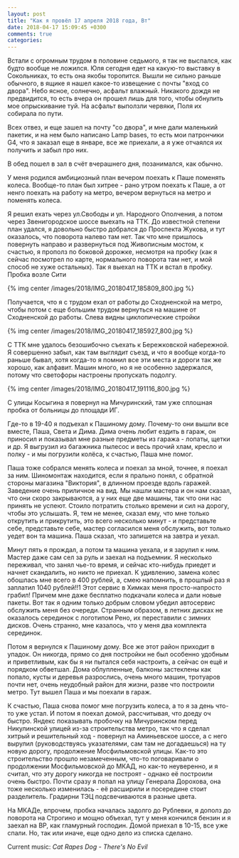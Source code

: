 ```yaml
---
layout: post
title: "Как я провёл 17 апреля 2018 года, Вт"
date: 2018-04-17 15:09:45 +0300
comments: true
categories: 
---
```

Встали с огромным трудом в половине седьмого, я так не выспался, как будто вообще не ложился. Юля сегодня едет на какую-то выставку в Сокольниках, то есть она якобы торопится. Вышли не сильно раньше обычного, в ящике я нашел какое-то извещение с почты "вход со двора". Небо ясное, солнечно, асфальт влажный. Никакого дождя не предвидится, то есть вчера он прошел лишь для того, чтобы обнулить мое опрыскивание туй. На асфальт выползли червяки, Поля их собирала по пути.

Всех отвез, и еще зашел на почту "со двора", и мне дали маленький пакетик, и на нем было написано Lamp bases, то есть мои патрончики G4, что я заказал еще в январе, все же приехали, а я уже отчаялся их получить и забыл про них.

В обед пошел в зал в счёт вчерашнего дня, позанимался, как обычно.

У меня родился амбициозный план вечером поехать к Паше поменять колеса. Вообще-то план был хитрее - рано утром поехать к Паше, а от ненго поехать на работу на метро, вечером вернуться на метро и поменять колеса.

Я решил ехать через ул.Свободы и ул. Народного Ополчения, а потом через Звенигородское шоссе выехать на ТТК. До известной степени план удался, я довольно быстро добрался до Проспекта Жукова, и тут оказалось, что поворота налево там нет. Так что мне пришлось повернуть направо и развернуться под Живописным мостом, к счастью, я прополз по боковой дорожке, несмотря на пробку (как я сейчас посмотрел по карте, нормального поворота там нет, и мой способ не хуже остальных). Так я выехал на ТТК и встал в пробку. Пробка возле Сити 

{% img center /images/2018/IMG_20180417_185809_800.jpg %}

Получается, что я с трудом ехал от работы до Сходненской на метро, чтобы потом с еще большим трудом вернуться на машине от Сходненской до работы. Слева видны циклопические стройки

{% img center /images/2018/IMG_20180417_185927_800.jpg %}

С ТТК мне удалось безошибочно съехать к Бережковской набережной. Я совершенно забыл, как там выглядит съезд, и что я вообще когда-то раньше бывал, хотя когда-то я помнил все эти места и дороги так же хорошо, как алфавит. Машин много, но я не особенно задержался, потому что светофоры настроены пропускать подолгу.

{% img center /images/2018/IMG_20180417_191116_800.jpg %}

С улицы Косыгина я повернул на Мичуринский, там уже сплошная пробка от больницы до площади ИГ.

Где-то в 19-40 я подъехал к Пашиному дому. Почему-то они вышли все вместе, Паша, Света и Дима. Дима очень любит ездить в гараж, он приносил и показывал мне разные предметы из гаража - лопаты, щетки и др. Я выгрузил из багажника пылесос и весь прочий хлам, кресло и полку - и мы погрузили колёса, к счастью, Паша мне помог.

Паша тоже собрался менять колеса и поехал за мной, точнее, я поехал за ним. Шиномонтаж находится, если я прально понял, с обратной стороны магазина "Виктория", в длинном проезде вдоль гаражей. Заведение очень приличное на вид. Мы нашли мастера и он нам сказал, что они скоро закрываются, а у них еще две машины, так что они нас принять не успеют. Стоило потратить столько времени и сил на дорогу, чтобы это услышать. Я, тем не менее, сказал ему, что мне только открутить и прикрутить, это всего несколько минут - и представьте себе, представьте себе, мастер согласился меня обслужить, вот только уедет вон та машина. Паша сказал, что запишется на завтра и уехал.

Минут пять я прождал, а потом та машина уехала, и я зарулил к ним. Мастер даже сам сел за руль и заехал на подъемник. Я несколько переживал, что занял чье-то время, и сейчас кто-нибудь приедет и начнет скандалить, но никто не приехал. К удивлению, замена колес обошлась мне всего в 400 рублей, а, смею напомнить, в прошлый раз я заплатил 1040 рублей!!1 Этот сервис в Химках меня просто-напросто грабил! Причем мне даже бесплатно подкачали колеса и дали новые пакеты. Вот так я одним только добрым словом убедил автосервис обслужить меня без очереди. Странным образом, в летних дисках не оказалось серединок с логотипом Рено, их переставили с зимних дисков. Очень странно, мне казалось, что у меня два комплекта серединок. 

Потом я вернулся к Пашиному дому. Все же этот район приходит в упадок. Он никогда, прямо со дня постройки не был особенно удобным и приветливым, как бы я ни пытался себя настроить, а сейчас он ещё и порядком обветшал. Дома облупленные, балконы застеклены как попало, кусты и деревья разрослись, очень много машин, тротуаров почти нет, очень неудобный район для жизни, разве что построили метро. Тут вышел Паша и мы поехали в гараж.

К счастью, Паша снова помог мне погрузить колеса, а то я за день что-то уже устал. И потом я поехал домой, рассчитывая, что доеду оч быстро. Яндекс показывать пробочку на Мичуринском перед Никулинской улицей из-за строительства метро, так что я сделал хитрый и решительный ход - повернул на Аминьевское шоссе, а с него вырулил (руководствуясь указателями, сам там не догадаешься) на ту новую дорогу, продолжение Мосфильмовской улицы. Как-то это строительство прошло незамеченным, что-то поговаривали о продолжении Мосфильмовской до МКАД, но как-то неуверенно, и я считал, что эту дорогу никогда не построят - однако её построили очень быстро. Почти сразу я попал на улицу Генерала Дорохова, она тоже несколько изменилась - её расширили и посередине стоит разделитель. Градирни ТЭЦ подсвечиваются в разные цвета. 

На МКАДе, впрочем, пробка началась задолго до Рублевки, я дополз до поворота на Строгино и мощно объехал, тут у меня кончился бензин и я заехал на ВР, как гламурный господин. Домой приехал в 10-15, все уже спали. Но, так или иначе, еще одно дело из списка сделано.

Current music: *Cat Rapes Dog - There's No Evil*